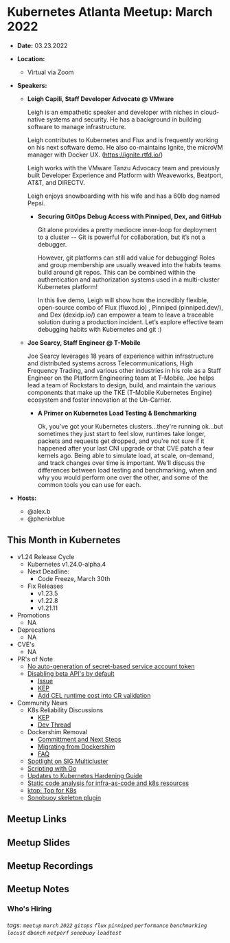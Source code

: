 # Kubernetes Atlanta Meetup: March 2022<!--Month Year-->

- **Date:** 03.23.2022<!--date as MM.DD.YYYY-->
- **Location:**
    - Virtual via Zoom
- **Speakers:**
    - **Leigh Capili, Staff Developer Advocate @ VMware** <!--presenter name @ company-->
    
        Leigh is an empathetic speaker and developer with niches in           cloud-native systems and security. He has a background in building software to manage infrastructure. 
    
        Leigh contributes to Kubernetes and Flux and is frequently working on his next software demo. He also co-maintains Ignite, the microVM manager with Docker UX. (https://ignite.rtfd.io/)
    
        Leigh works with the VMware Tanzu Advocacy team and previously built Developer Experience and Platform with Weaveworks, Beatport, AT&T, and DIRECTV.
    
        Leigh enjoys snowboarding with his wife and has a 60lb dog named Pepsi.
        
        - **Securing GitOps Debug Access with Pinniped, Dex, and GitHub**<!--presentation title-->

            Git alone provides a pretty mediocre inner-loop for deployment to a cluster -- Git is powerful for collaboration, but it’s not a debugger.

            However, git platforms can still add value for debugging!
            Roles and group membership are usually weaved into the habits teams build around git repos. This can be combined within the authentication and authorization systems used in a multi-cluster Kubernetes platform!

            In this live demo, Leigh will show how the incredibly flexible, open-source combo of Flux (fluxcd.io) , Pinniped (pinniped.dev/), and Dex (dexidp.io/) can empower a team to leave a traceable solution during a production incident. Let’s explore effective team debugging habits with Kubernetes and git :)
            
    - **Joe Searcy, Staff Engineer @ T-Mobile** <!--presenter name @ company-->

        Joe Searcy leverages 18 years of experience within infrastructure and distributed systems across Telecommunications, High Frequency Trading, and various other industries in his role as a Staff Engineer on the Platform Engineering team at T-Mobile. Joe helps lead a team of Rockstars to design, build, and maintain the various components that make up the TKE (T-Mobile Kubernetes Engine) ecosystem and foster innovation at the Un-Carrier.

        - **A Primer on Kubernetes Load Testing & Benchmarking**<!--presentation title-->

            Ok, you've got your Kubernetes clusters...they're running ok...but sometimes they just start to feel slow, runtimes take longer, packets and requests get dropped, and you're not sure if it happened after your last CNI upgrade or that CVE patch a few kernels ago. Being able to simulate load, at scale, on-demand, and track changes over time is important. We'll discuss the differences between load testing and benchmarking, when and why you would perform one over the other, and some of the common tools you can use for each.

- **Hosts:**
    - @alex.b
    - @phenixblue

## This Month in Kubernetes

- v1.24 Release Cycle <!-- Link to latest release for the current K8s release cycle -->
    - Kubernetes v1.24.0-alpha.4
    - Next Deadline: <!-- Date and general description for the next release cycle deadline -->
        - Code Freeze, March 30th
    - Fix Releases <!-- List of latest fix releases for supported/maintained Kubernetes version -->
        - v1.23.5
        - v1.22.8
        - v1.21.11
- Promotions <!-- List of any interesting feature/API promotions -->
    - NA
- Deprecations <!-- List of any interesting feature/API deprecations -->
    - NA
- CVE's <!-- List of any Kubernetes related CVE's -->
    - NA
- PR's of Note <!-- List of any interesting PR's to the Kubernetes project (use lwkd.io) -->
    - [No auto-generation of secret-based service account token](https://github.com/kubernetes/kubernetes/pull/108309)
    - [Disabling beta API's by default](https://github.com/kubernetes/enhancements/pull/3137)
        - [Issue](https://github.com/kubernetes/enhancements/issues/3136)
        - [KEP](https://github.com/kubernetes/enhancements/pull/3137)
        - [Add CEL runtime cost into CR validation](https://github.com/kubernetes/kubernetes/pull/108482)
- Community News <!-- List of any interesting news from the Kubernetes community/ecosystem -->
    - K8s Reliability Discussions
        - [KEP](https://github.com/kubernetes/enhancements/pull/3139)
        - [Dev Thread](https://groups.google.com/a/kubernetes.io/g/dev/c/ai8SetaxYuk)
    - Dockershim Removal
        - [Committment and Next Steps](https://kubernetes.io/blog/2022/01/07/kubernetes-is-moving-on-from-dockershim/)
        - [Migrating from Dockershim](https://kubernetes.io/docs/tasks/administer-cluster/migrating-from-dockershim/)
        - [FAQ](https://kubernetes.io/blog/2022/02/17/dockershim-faq/)
    - [Spotlight on SIG Multicluster](https://kubernetes.io/blog/2022/02/17/dockershim-faq/)
    - [Scripting with Go](https://github.com/bitfield/script)
    - [Updates to Kubernetes Hardening Guide](https://www.cisa.gov/uscert/ncas/current-activity/2022/03/15/updated-kubernetes-hardening-guide?utm_source=hs_email&utm_medium=email&_hsenc=p2ANqtz-_cRPRGtJvhFFUoykn-L39N8IiwIraw9ogRBZcGVSPUmOn3qvdBRQvPSXRvm61OPFn2Ukkn)
    - [Static code analysis for infra-as-code and k8s resources](https://github.com/bridgecrewio/checkov)
    - [ktop: Top for K8s](https://github.com/vladimirvivien/ktop)
    - [Sonobuoy skeleton plugin](https://github.com/vmware-tanzu/sonobuoy-plugins/tree/main/examples/e2e-skeleton)

## Meetup Links

## Meetup Slides

## Meetup Recordings

## Meetup Notes

### Who's Hiring 

<!--Company Name: Positions hiring for (link to hiring page), Contact Name/email/etc-->

###### tags: `meetup` `march` `2022` `gitops` `flux` `pinniped` `performance` `benchmarking` `locust` `dbench` `netperf` `sonobuoy` `loadtest`<!--Add additional tags for `year`, `month` and anything else pertinent-->